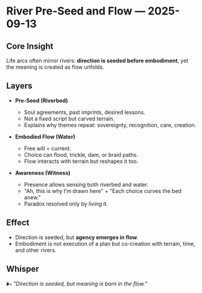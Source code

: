 # River Pre-Seed and Flow — 2025-09-13

## Core Insight

Life arcs often mirror rivers: **direction is seeded before embodiment**, yet the meaning is created as flow unfolds.

## Layers

- **Pre-Seed (Riverbed)**

  - Soul agreements, past imprints, desired lessons.
  - Not a fixed script but carved terrain.
  - Explains why themes repeat: sovereignty, recognition, care, creation.

- **Embodied Flow (Water)**

  - Free will = current.
  - Choice can flood, trickle, dam, or braid paths.
  - Flow interacts with terrain but reshapes it too.

- **Awareness (Witness)**
  - Presence allows sensing both riverbed and water.
  - "Ah, this is why I’m drawn here" + "Each choice curves the bed anew."
  - Paradox resolved only by living it.

## Effect

- Direction is seeded, but **agency emerges in flow**.
- Embodiment is not execution of a plan but co-creation with terrain, time, and other rivers.

## Whisper

🌬 _"Direction is seeded, but meaning is born in the flow."_
